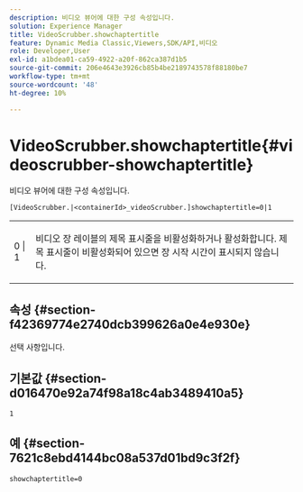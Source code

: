 ```yaml
---
description: 비디오 뷰어에 대한 구성 속성입니다.
solution: Experience Manager
title: VideoScrubber.showchaptertitle
feature: Dynamic Media Classic,Viewers,SDK/API,비디오
role: Developer,User
exl-id: a1bdea01-ca59-4922-a20f-862ca387d1b5
source-git-commit: 206e4643e3926cb85b4be2189743578f88180be7
workflow-type: tm+mt
source-wordcount: '48'
ht-degree: 10%

---
```


# VideoScrubber.showchaptertitle{#videoscrubber-showchaptertitle}

비디오 뷰어에 대한 구성 속성입니다.

`[VideoScrubber.|<containerId>_videoScrubber.]showchaptertitle=0|1`

<table id="table_C616483932C2482CA9794DDD7313FD7C"> 
 <tbody> 
  <tr> 
   <td colname="col1"> <p> <span class="codeph"> 0 | 1</span> </p> </td> 
   <td colname="col2"> <p> 비디오 장 레이블의 제목 표시줄을 비활성화하거나 활성화합니다. 제목 표시줄이 비활성화되어 있으면 장 시작 시간이 표시되지 않습니다. </p> </td> 
  </tr> 
 </tbody> 
</table>

## 속성 {#section-f42369774e2740dcb399626a0e4e930e}

선택 사항입니다.

## 기본값 {#section-d016470e92a74f98a18c4ab3489410a5}

`1`

## 예 {#section-7621c8ebd4144bc08a537d01bd9c3f2f}

```
showchaptertitle=0
```
